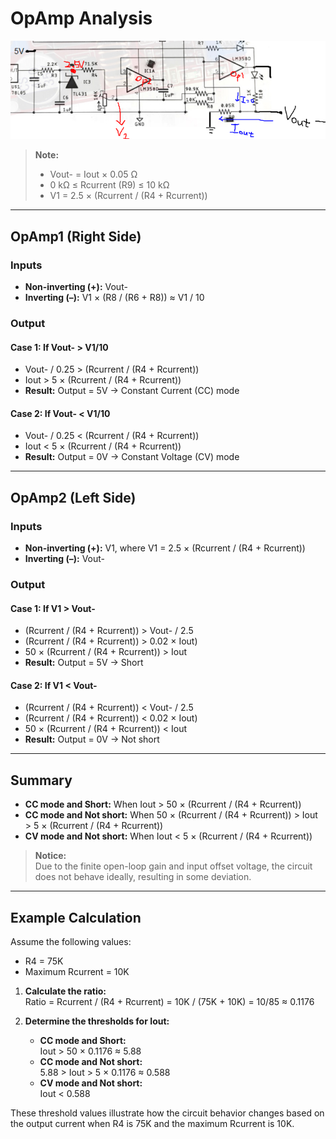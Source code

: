 # OpAmp Analysis

![OpAmp Analysis Diagram](OpAmpanalysis.PNG)

> **Note:**
>
> - Vout- = Iout × 0.05 Ω  
> - 0 kΩ ≤ Rcurrent (R9) ≤ 10 kΩ  
> - V1 = 2.5 × (Rcurrent / (R4 + Rcurrent))

---

## OpAmp1 (Right Side)

### Inputs

- **Non-inverting (+):** Vout-
- **Inverting (–):** V1 × (R8 / (R6 + R8)) ≈ V1 / 10

### Output

#### Case 1: If Vout- > V1/10

- Vout- / 0.25 > (Rcurrent / (R4 + Rcurrent))
- Iout > 5 × (Rcurrent / (R4 + Rcurrent))
- **Result:** Output = 5V → Constant Current (CC) mode

#### Case 2: If Vout- < V1/10

- Vout- / 0.25 < (Rcurrent / (R4 + Rcurrent))
- Iout < 5 × (Rcurrent / (R4 + Rcurrent))
- **Result:** Output = 0V → Constant Voltage (CV) mode

---

## OpAmp2 (Left Side)

### Inputs

- **Non-inverting (+):** V1, where V1 = 2.5 × (Rcurrent / (R4 + Rcurrent))
- **Inverting (–):** Vout-

### Output

#### Case 1: If V1 > Vout-

- (Rcurrent / (R4 + Rcurrent)) > Vout- / 2.5  
- (Rcurrent / (R4 + Rcurrent)) > 0.02 × Iout)
- 50 × (Rcurrent / (R4 + Rcurrent)) > Iout
- **Result:** Output = 5V → Short

#### Case 2: If V1 < Vout-

- (Rcurrent / (R4 + Rcurrent)) < Vout- / 2.5  
- (Rcurrent / (R4 + Rcurrent)) < 0.02 × Iout)
- 50 × (Rcurrent / (R4 + Rcurrent)) < Iout
- **Result:** Output = 0V → Not short

---

## Summary

- **CC mode and Short:** When Iout > 50 × (Rcurrent / (R4 + Rcurrent))
- **CC mode and Not short:** When 50 × (Rcurrent / (R4 + Rcurrent)) > Iout > 5 × (Rcurrent / (R4 + Rcurrent))
- **CV mode and Not short:** When Iout < 5 × (Rcurrent / (R4 + Rcurrent))

> **Notice:**  
> Due to the finite open-loop gain and input offset voltage, the circuit does not behave ideally, resulting in some deviation.

---

## Example Calculation

Assume the following values:  
- R4 = 75K  
- Maximum Rcurrent = 10K

1. **Calculate the ratio:**  
   Ratio = Rcurrent / (R4 + Rcurrent) = 10K / (75K + 10K) = 10/85 ≈ 0.1176

2. **Determine the thresholds for Iout:**
   - **CC mode and Short:**  
     Iout > 50 × 0.1176 ≈ 5.88  
   - **CC mode and Not short:**  
     5.88 > Iout > 5 × 0.1176 ≈ 0.588  
   - **CV mode and Not short:**  
     Iout < 0.588

These threshold values illustrate how the circuit behavior changes based on the output current when R4 is 75K and the maximum Rcurrent is 10K.




